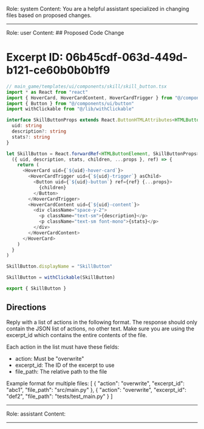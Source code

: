 Role: system
Content: You are a helpful assistant specialized in changing files based on proposed changes.
__________________
Role: user
Content: ## Proposed Code Change
# Excerpt ID: 06b45cdf-063d-449d-b121-ce60b0b0b1f9
```typescript
// main_game/templates/ui/components/skill/skill_button.tsx
import * as React from "react"
import { HoverCard, HoverCardContent, HoverCardTrigger } from "@/components/ui/hover-card"
import { Button } from "@/components/ui/button"
import withClickable from "@/lib/withClickable"

interface SkillButtonProps extends React.ButtonHTMLAttributes<HTMLButtonElement> {
  uid: string
  description?: string
  stats?: string
}

let SkillButton = React.forwardRef<HTMLButtonElement, SkillButtonProps>(
  ({ uid, description, stats, children, ...props }, ref) => {
    return (
      <HoverCard uid={`${uid}-hover-card`}>
        <HoverCardTrigger uid={`${uid}-trigger`} asChild>
          <Button uid={`${uid}-button`} ref={ref} {...props}>
            {children}
          </Button>
        </HoverCardTrigger>
        <HoverCardContent uid={`${uid}-content`}>
          <div className="space-y-2">
            <p className="text-sm">{description}</p>
            <p className="text-sm font-mono">{stats}</p>
          </div>
        </HoverCardContent>
      </HoverCard>
    )
  }
)

SkillButton.displayName = "SkillButton"

SkillButton = withClickable(SkillButton)

export { SkillButton }
```

## Directions
Reply with a list of actions in the following format. The response should only contain the JSON list of actions, no other text.
Make sure you are using the excerpt_id which contains the entire contents of the file.

Each action in the list must have these fields:
- action: Must be "overwrite"
- excerpt_id: The ID of the excerpt to use
- file_path: The relative path to the file

Example format for multiple files:
[
    {
        "action": "overwrite",
        "excerpt_id": "abc1",
        "file_path": "src/main.py"
    },
    {
        "action": "overwrite",
        "excerpt_id": "def2",
        "file_path": "tests/test_main.py"
    }
]
__________________
Role: assistant
Content: 
__________________
